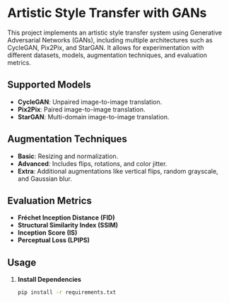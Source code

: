 # Artistic Style Transfer with GANs

This project implements an artistic style transfer system using Generative Adversarial Networks (GANs), including multiple architectures such as CycleGAN, Pix2Pix, and StarGAN. It allows for experimentation with different datasets, models, augmentation techniques, and evaluation metrics.

## **Supported Models**

- **CycleGAN**: Unpaired image-to-image translation.
- **Pix2Pix**: Paired image-to-image translation.
- **StarGAN**: Multi-domain image-to-image translation.

## **Augmentation Techniques**

- **Basic**: Resizing and normalization.
- **Advanced**: Includes flips, rotations, and color jitter.
- **Extra**: Additional augmentations like vertical flips, random grayscale, and Gaussian blur.

## **Evaluation Metrics**

- **Fréchet Inception Distance (FID)**
- **Structural Similarity Index (SSIM)**
- **Inception Score (IS)**
- **Perceptual Loss (LPIPS)**

## **Usage**

1. **Install Dependencies**

   ```bash
   pip install -r requirements.txt
